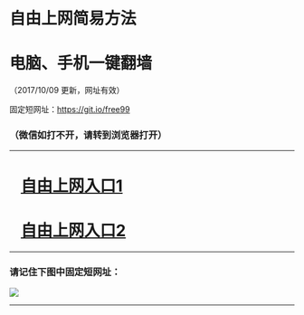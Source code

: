 ﻿# 自由上网简易方法

# 电脑、手机一键翻墙

（2017/10/09 更新，网址有效）

固定短网址：https://git.io/free99

### （微信如打不开，请转到浏览器打开）


***





# &nbsp;&nbsp; <a href="http://ft1046326449.fwq-tz-1001.info/fwqtz01.html?t=100900111568 " target="_blank">自由上网入口1</a>
# &nbsp;&nbsp; <a href="http://ft257517156.fwq-tz-1002.info/fwqtz02.html?t=100900115365 " target="_blank">自由上网入口2</a>
***

### 请记住下图中固定短网址：

<img src="https://s3-us-west-2.amazonaws.com/fwq-1001/yjfq-20170905okok.png" /> 


***

